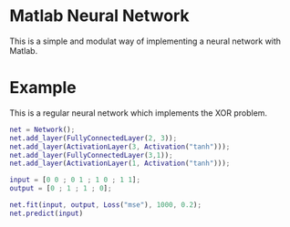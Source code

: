 # Matlab Neural Network

This is a simple and modulat way of implementing a neural network with Matlab.

# Example

This is a regular neural network which implements the XOR problem.

```matlab
net = Network();
net.add_layer(FullyConnectedLayer(2, 3));
net.add_layer(ActivationLayer(3, Activation("tanh")));
net.add_layer(FullyConnectedLayer(3,1));
net.add_layer(ActivationLayer(1, Activation("tanh")));

input = [0 0 ; 0 1 ; 1 0 ; 1 1];
output = [0 ; 1 ; 1 ; 0];

net.fit(input, output, Loss("mse"), 1000, 0.2);
net.predict(input)
```
